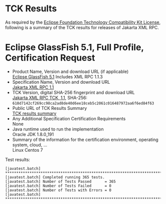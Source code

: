 TCK Results
===========

As required by the
[Eclipse Foundation Technology Compatibility Kit License](https://www.eclipse.org/legal/tck.php),
following is a summary of the TCK results for releases of Jakarta XML RPC.

# Eclipse GlassFish 5.1, Full Profile, Certification Request

- Product Name, Version and download URL (if applicable) \
  [Eclipse GlassFish 5.1](https://www.eclipse.org/downloads/download.php?file=/glassfish/glassfish-5.1.0.zip)
  Includes XML RPC 1.1.3
- Specification Name, Version and download URL \
  [Jakarta XML RPC 1.1](https://jakarta.ee/specifications/xml-rpc/1.1/)
- TCK Version, digital SHA-256 fingerprint and download URL \
  [Jakarta XML RPC TCK, 1.1](http://download.eclipse.org/ee4j/jakartaee-tck/jakartaee8-eftl/promoted/eclipse-xml-rpc-tck-1.1.0.zip), SHA-256: `610d7142cf269cc98ca2ad8de40d6ee18ceb5c2061c016487972aa6f6ed84f63`
- Public URL of TCK Results Summary \
  [TCK results summary](TCK-Results.html)
- Any Additional Specification Certification Requirements \
  None
- Java runtime used to run the implementation \
  Oracle JDK 1.8.0_191
- Summary of the information for the certification environment, operating system, cloud, ... \
  Linux Centos 7

Test results:

```
[javatest.batch] ********************************************************************************
[javatest.batch] Completed running 365 tests.
[javatest.batch] Number of Tests Passed      = 365
[javatest.batch] Number of Tests Failed      = 0
[javatest.batch] Number of Tests with Errors = 0
[javatest.batch] ********************************************************************************
```